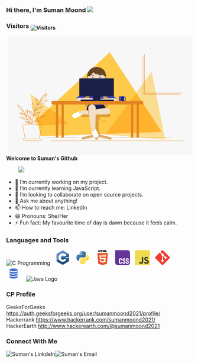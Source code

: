 ### Hi there, I'm Suman Moond <img src="https://media.giphy.com/media/hvRJCLFzcasrR4ia7z/giphy.gif" width="30px">
<sup><h3>Visitors </sup> <sub>
![Visitors](https://visitor-badge.laobi.icu/badge?page_id=USERNAME.REPOSITORY)</sub></h3>





<img align="right" alt="GIF" src="https://github.com/suman0771/suman0771/blob/main/image.gif?raw=true" width="500" height="320" />
<b>Welcome to Suman's Github</b>
 <p> &ensp; &ensp; &ensp;  <img src="https://media.giphy.com/media/WMRb9p6N4mtIRtE2zr/giphy.gif" width="70px"></p>

- 🔭 I’m currently working on my project.
- 🌱 I’m currently learning JavaScript.
- 👯 I’m looking to collaborate on open source projects.
- 💬 Ask me about anything!
- 📫 How to reach me: LinkedIn
- 😄 Pronouns: She/Her
- ⚡ Fun fact: My favourite time of day is dawn because it feels calm.


### Languages and Tools
<div>
  <img height="40" src="https://img.icons8.com/color/48/000000/c-programming.png" alt="C Programming" style="margin-right:10px;"/>
  <img height="40" src="https://raw.githubusercontent.com/github/explore/80688e429a7d4ef2fca1e82350fe8e3517d3494d/topics/cpp/cpp.png" style="margin-right:10px;"/>
  <img height="40" src="https://raw.githubusercontent.com/github/explore/80688e429a7d4ef2fca1e82350fe8e3517d3494d/topics/python/python.png" style="margin-right:10px;"/>
  <img height="40" src="https://raw.githubusercontent.com/github/explore/80688e429a7d4ef2fca1e82350fe8e3517d3494d/topics/html/html.png" style="margin-right:10px;"/>
  <img height="40" src="https://raw.githubusercontent.com/github/explore/80688e429a7d4ef2fca1e82350fe8e3517d3494d/topics/css/css.png" style="margin-right:10px;"/>
  <img height="40" src="https://raw.githubusercontent.com/github/explore/80688e429a7d4ef2fca1e82350fe8e3517d3494d/topics/javascript/javascript.png" style="margin-right:10px;"/>
  <img height="40" src="https://raw.githubusercontent.com/github/explore/80688e429a7d4ef2fca1e82350fe8e3517d3494d/topics/git/git.png" style="margin-right:10px;"/>
  <img height="40" src="https://raw.githubusercontent.com/github/explore/80688e429a7d4ef2fca1e82350fe8e3517d3494d/topics/sql/sql.png" style="margin-right:10px;"/>
  <img height="40" src="https://img.icons8.com/color/48/000000/java-coffee-cup-logo.png" alt="Java Logo" style="margin-right:10px;"/>
</div>

### CP Profile
GeeksForGeeks <a href="https://auth.geeksforgeeks.org/user/sumanmoond2021/"> https://auth.geeksforgeeks.org/user/sumanmoond2021/profile/ </a>   
Hackerrank <a href="https://www.hackerrank.com/sumanmoond2021?hr_r=1"> https://www.hackerrank.com/sumanmoond2021/ </a>                
HackerEarth <a href="http://www.hackerearth.com/@sumanmoond2021"> http://www.hackerearth.com/@sumanmoond2021 </a>



### Connect With Me

<a href="https://www.linkedin.com/in/sumanmoond/" target="_blank">
  <img align="left" alt="Suman's LinkdeIn" src="https://img.shields.io/badge/LinkedIn-0077B5?style=for-the-badge&logo=linkedin&logoColor=white" />
</a>
<a href="sumanmoond2024@gmail.com" target="_blank">
  <img align="left" alt="Suman's Email" src="https://img.shields.io/badge/Gmail-D14836?style=for-the-badge&logo=gmail&logoColor=white" />
</a>


